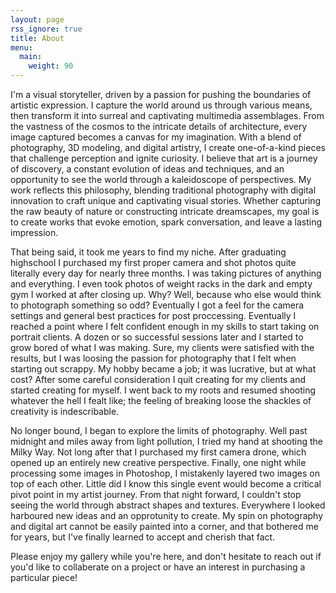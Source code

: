```yaml
---
layout: page
rss_ignore: true
title: About
menu:
  main:
    weight: 90
---
```


I'm a visual storyteller, driven by a passion for pushing the boundaries of artistic expression. I capture the world around us through various means, then transform it into surreal and captivating multimedia assemblages. From the vastness of the cosmos to the intricate details of architecture, every image captured becomes a canvas for my imagination. With a blend of photography, 3D modeling, and digital artistry, I create one-of-a-kind pieces that challenge perception and ignite curiosity. I believe that art is a journey of discovery, a constant evolution of ideas and techniques, and an opportunity to see the world through a kaleidoscope of perspectives. My work reflects this philosophy, blending traditional photography with digital innovation to craft unique and captivating visual stories. Whether capturing the raw beauty of nature or constructing intricate dreamscapes, my goal is to create works that evoke emotion, spark conversation, and leave a lasting impression.

That being said, it took me years to find my niche. After graduating highschool I purchased my first proper camera and shot photos quite literally every day for nearly three months. I was taking pictures of anything and everything. I even took photos of weight racks in the dark and empty gym I worked at after closing up. Why? Well, because who else would think to photograph something so odd? Eventually I got a feel for the camera settings and general best practices for post proccessing. Eventually I reached a point where I felt confident enough in my skills to start taking on portrait clients. A dozen or so successful sessions later and I started to grow bored of what I was making. Sure, my clients were satisfied with the results, but I was loosing the passion for photography that I felt when starting out scrappy. My hobby became a job; it was lucrative, but at what cost? After some careful consideration I quit creating for my clients and started creating for myself. I went back to my roots and resumed shooting whatever the hell I fealt like; the feeling of breaking loose the shackles of creativity is indescribable.

No longer bound, I began to explore the limits of photography. Well past midnight and miles away from light pollution, I tried my hand at shooting the Milky Way. Not long after that I purchased my first camera drone, which opened up an entirely new creative perspective. Finally, one night while processing some images in Photoshop, I mistakenly layered two images on top of each other. Little did I know this single event would become a critical pivot point in my artist journey. From that night forward, I couldn't stop seeing the world through abstract shapes and textures. Everywhere I looked harboured new ideas and an opprotunity to create. My spin on photography and digital art cannot be easily painted into a corner, and that bothered me for years, but I've finally learned to accept and cherish that fact.

Please enjoy my gallery while you're here, and don't hesitate to reach out if you'd like to collaberate on a project or have an interest in purchasing a particular piece!